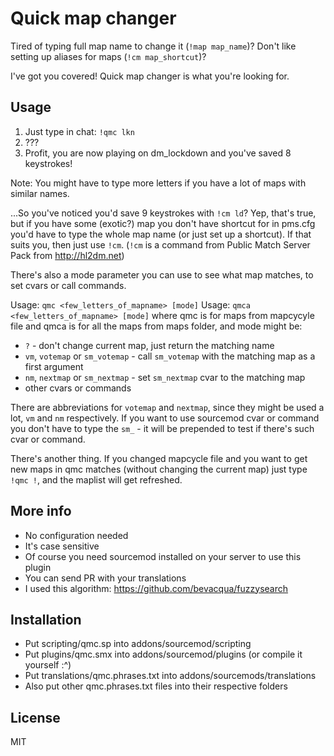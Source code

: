 # Quick map changer

Tired of typing full map name to change it (`!map map_name`)? Don't like
setting up aliases for maps (`!cm map_shortcut`)?

I've got you covered! Quick map changer is what you're looking for.


## Usage

1. Just type in chat: `!qmc lkn`
2. ???
3. Profit, you are now playing on dm_lockdown and you've saved 8 keystrokes!

Note: You might have to type more letters if you have a lot of maps with similar names.

...So you've noticed you'd save 9 keystrokes with `!cm ld`? Yep, that's true,
but if you have some (exotic?) map you don't have shortcut for in pms.cfg you'd
have to type the whole map name (or just set up a shortcut). If that suits you,
then just use `!cm`. (`!cm` is a command from Public Match Server Pack from
<http://hl2dm.net>)

There's also a mode parameter you can use to see what map matches, to set cvars
or call commands.

Usage: `qmc <few_letters_of_mapname> [mode]`
Usage: `qmca <few_letters_of_mapname> [mode]`
where qmc is for maps from mapcycyle file and qmca is for all the maps from
maps folder, and mode might be:
* `?` - don't change current map, just return the matching name
* `vm`, `votemap` or `sm_votemap` - call `sm_votemap` with the matching map as
  a first argument
* `nm`, `nextmap` or `sm_nextmap` - set `sm_nextmap` cvar to the matching map
* other cvars or commands

There are abbreviations for `votemap` and `nextmap`, since they might be used
a lot, `vm` and `nm` respectively. If you want to use sourcemod cvar or command
you don't have to type the `sm_` - it will be prepended to test if there's such
cvar or command.

There's another thing. If you changed mapcycle file and you want to get new
maps in qmc matches (without changing the current map) just type `!qmc !`, and the
maplist will get refreshed.

## More info

* No configuration needed
* It's case sensitive
* Of course you need sourcemod installed on your server to use this plugin
* You can send PR with your translations
* I used this algorithm: <https://github.com/bevacqua/fuzzysearch>


## Installation

* Put scripting/qmc.sp into addons/sourcemod/scripting
* Put plugins/qmc.smx into addons/sourcemod/plugins (or compile it yourself :^)
* Put translations/qmc.phrases.txt into addons/sourcemods/translations
* Also put other qmc.phrases.txt files into their respective folders


## License

MIT
